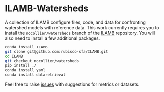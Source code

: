 # ILAMB-Watersheds

A collection of ILAMB configure files, code, and data for confronting watershed models with reference data. This work currently requires you to install the `nocollier/watersheds` branch of the [ILAMB](https://github.com/rubisco-sfa/ILAMB) repository. You will also need to install a few additional packages.

```bash
conda install ILAMB
git clone git@github.com:rubisco-sfa/ILAMB.git
cd ILAMB
git checkout nocollier/watersheds
pip install ./
conda install yaml
conda install dataretrieval
```

Feel free to raise [issues](https://github.com/rubisco-sfa/ILAMB-Watersheds/issues) with suggestions for metrics or datasets.
